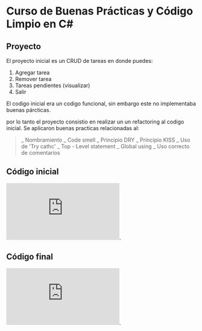 # Curso de Buenas Prácticas y Código Limpio en C#


## Proyecto
El proyecto inicial es un CRUD de tareas en donde puedes:
1. Agregar tarea
2. Remover tarea
3. Tareas pendientes (visualizar)
4. Salir

El codigo inicial era un codigo funcional, sin embargo este no implementaba buenas párcticas.

por lo tanto el proyecto consistio en realizar un  un refactoring al codigo inicial.
Se aplicaron buenas practicas relacionadas al:
>_ Nombramiento
>_ Code smell
>_ Principio DRY
>_ Principio KISS
>_ Uso de 'Try cathc'
>_ Top - Level statement
>_ Global using
>_ Uso correcto de comentarios

## Código inicial
![This is the link](https://github.com/luisjacobpy/curso-codigo-limpio-csharp-master/blob/main/CodigoInicial.md).
## Código final
![This is the link](https://github.com/luisjacobpy/curso-codigo-limpio-csharp-master/blob/main/Codigofinal.md).
